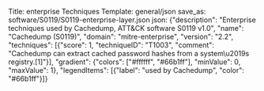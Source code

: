 Title: enterprise Techniques
Template: general/json
save_as: software/S0119/S0119-enterprise-layer.json
json: {"description": "Enterprise techniques used by Cachedump, ATT&CK software S0119 v1.0", "name": "Cachedump (S0119)", "domain": "mitre-enterprise", "version": "2.2", "techniques": [{"score": 1, "techniqueID": "T1003", "comment": "Cachedump can extract cached password hashes from a system\u2019s registry.[1]"}], "gradient": {"colors": ["#ffffff", "#66b1ff"], "minValue": 0, "maxValue": 1}, "legendItems": [{"label": "used by Cachedump", "color": "#66b1ff"}]}